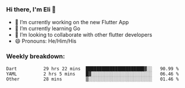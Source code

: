 ### Hi there, I'm Eli 👋
- 🔭 I’m currently working on the new Flutter App
- 🌱 I’m currently learning Go
- 🦄 I’m looking to collaborate with other flutter developers
- 😄 Pronouns: He/Him/His

### Weekly breakdown:
<!--START_SECTION:waka-->

```text
Dart          29 hrs 22 mins  ██████████████████████▓░░   90.99 %
YAML          2 hrs 5 mins    █▓░░░░░░░░░░░░░░░░░░░░░░░   06.46 %
Other         28 mins         ▒░░░░░░░░░░░░░░░░░░░░░░░░   01.46 %
```

<!--END_SECTION:waka-->
